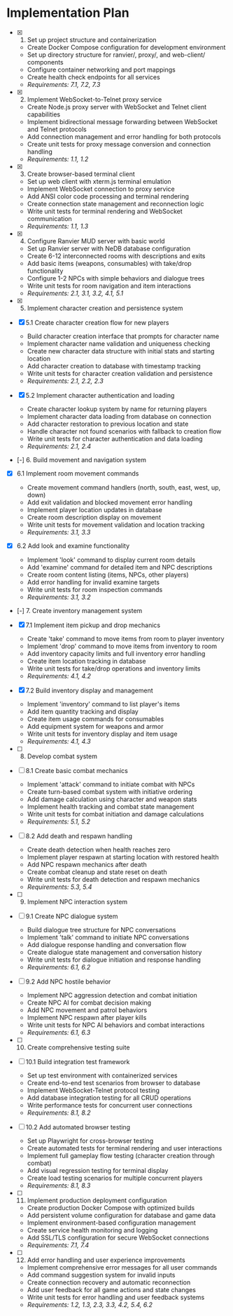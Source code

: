# Implementation Plan

- [x] 1. Set up project structure and containerization





  - Create Docker Compose configuration for development environment
  - Set up directory structure for ranvier/, proxy/, and web-client/ components
  - Configure container networking and port mappings
  - Create health check endpoints for all services
  - _Requirements: 7.1, 7.2, 7.3_

- [x] 2. Implement WebSocket-to-Telnet proxy service





  - Create Node.js proxy server with WebSocket and Telnet client capabilities
  - Implement bidirectional message forwarding between WebSocket and Telnet protocols
  - Add connection management and error handling for both protocols
  - Create unit tests for proxy message conversion and connection handling
  - _Requirements: 1.1, 1.2_

- [x] 3. Create browser-based terminal client







  - Set up web client with xterm.js terminal emulation
  - Implement WebSocket connection to proxy service
  - Add ANSI color code processing and terminal rendering
  - Create connection state management and reconnection logic
  - Write unit tests for terminal rendering and WebSocket communication
  - _Requirements: 1.1, 1.3_

- [x] 4. Configure Ranvier MUD server with basic world





  - Set up Ranvier server with NeDB database configuration
  - Create 6-12 interconnected rooms with descriptions and exits
  - Add basic items (weapons, consumables) with take/drop functionality
  - Configure 1-2 NPCs with simple behaviors and dialogue trees
  - Write unit tests for room navigation and item interactions
  - _Requirements: 2.1, 3.1, 3.2, 4.1, 5.1_

- [x] 5. Implement character creation and persistence system





- [x] 5.1 Create character creation flow for new players


  - Build character creation interface that prompts for character name
  - Implement character name validation and uniqueness checking
  - Create new character data structure with initial stats and starting location
  - Add character creation to database with timestamp tracking
  - Write unit tests for character creation validation and persistence
  - _Requirements: 2.1, 2.2, 2.3_

- [x] 5.2 Implement character authentication and loading


  - Create character lookup system by name for returning players
  - Implement character data loading from database on connection
  - Add character restoration to previous location and state
  - Handle character not found scenarios with fallback to creation flow
  - Write unit tests for character authentication and data loading
  - _Requirements: 2.1, 2.4_

- [-] 6. Build movement and navigation system





- [x] 6.1 Implement room movement commands




  - Create movement command handlers (north, south, east, west, up, down)
  - Add exit validation and blocked movement error handling
  - Implement player location updates in database
  - Create room description display on movement
  - Write unit tests for movement validation and location tracking
  - _Requirements: 3.1, 3.3_

- [x] 6.2 Add look and examine functionality





  - Implement 'look' command to display current room details
  - Add 'examine' command for detailed item and NPC descriptions
  - Create room content listing (items, NPCs, other players)
  - Add error handling for invalid examine targets
  - Write unit tests for room inspection commands
  - _Requirements: 3.1, 3.2_

- [-] 7. Create inventory management system


- [x] 7.1 Implement item pickup and drop mechanics


  - Create 'take' command to move items from room to player inventory
  - Implement 'drop' command to move items from inventory to room
  - Add inventory capacity limits and full inventory error handling
  - Create item location tracking in database
  - Write unit tests for take/drop operations and inventory limits
  - _Requirements: 4.1, 4.2_

- [x] 7.2 Build inventory display and management






  - Implement 'inventory' command to list player's items
  - Add item quantity tracking and display
  - Create item usage commands for consumables
  - Add equipment system for weapons and armor
  - Write unit tests for inventory display and item usage
  - _Requirements: 4.1, 4.3_

- [ ] 8. Develop combat system
- [ ] 8.1 Create basic combat mechanics
  - Implement 'attack' command to initiate combat with NPCs
  - Create turn-based combat system with initiative ordering
  - Add damage calculation using character and weapon stats
  - Implement health tracking and combat state management
  - Write unit tests for combat initiation and damage calculations
  - _Requirements: 5.1, 5.2_

- [ ] 8.2 Add death and respawn handling
  - Create death detection when health reaches zero
  - Implement player respawn at starting location with restored health
  - Add NPC respawn mechanics after death
  - Create combat cleanup and state reset on death
  - Write unit tests for death detection and respawn mechanics
  - _Requirements: 5.3, 5.4_

- [ ] 9. Implement NPC interaction system
- [ ] 9.1 Create NPC dialogue system
  - Build dialogue tree structure for NPC conversations
  - Implement 'talk' command to initiate NPC conversations
  - Add dialogue response handling and conversation flow
  - Create dialogue state management and conversation history
  - Write unit tests for dialogue initiation and response handling
  - _Requirements: 6.1, 6.2_

- [ ] 9.2 Add NPC hostile behavior
  - Implement NPC aggression detection and combat initiation
  - Create NPC AI for combat decision making
  - Add NPC movement and patrol behaviors
  - Implement NPC respawn after player kills
  - Write unit tests for NPC AI behaviors and combat interactions
  - _Requirements: 6.1, 6.3_

- [ ] 10. Create comprehensive testing suite
- [ ] 10.1 Build integration test framework
  - Set up test environment with containerized services
  - Create end-to-end test scenarios from browser to database
  - Implement WebSocket-Telnet protocol testing
  - Add database integration testing for all CRUD operations
  - Write performance tests for concurrent user connections
  - _Requirements: 8.1, 8.2_

- [ ] 10.2 Add automated browser testing
  - Set up Playwright for cross-browser testing
  - Create automated tests for terminal rendering and user interactions
  - Implement full gameplay flow testing (character creation through combat)
  - Add visual regression testing for terminal display
  - Create load testing scenarios for multiple concurrent players
  - _Requirements: 8.1, 8.3_

- [ ] 11. Implement production deployment configuration
  - Create production Docker Compose with optimized builds
  - Add persistent volume configuration for database and game data
  - Implement environment-based configuration management
  - Create service health monitoring and logging
  - Add SSL/TLS configuration for secure WebSocket connections
  - _Requirements: 7.1, 7.4_

- [ ] 12. Add error handling and user experience improvements
  - Implement comprehensive error messages for all user commands
  - Add command suggestion system for invalid inputs
  - Create connection recovery and automatic reconnection
  - Add user feedback for all game actions and state changes
  - Write unit tests for error handling and user feedback systems
  - _Requirements: 1.2, 1.3, 2.3, 3.3, 4.2, 5.4, 6.2_
